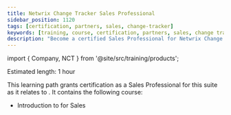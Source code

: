 ```yaml
---
title: Netwrix Change Tracker Sales Professional
sidebar_position: 1120
tags: [certification, partners, sales, change-tracker]
keywords: [training, course, certification, partners, sales, change tracker]
description: "Become a certified Sales Professional for Netwrix Change Tracker"
---
```


import { Company, NCT } from '@site/src/training/products';


Estimated length: 1 hour

This learning path grants <Company /> certification as a Sales Professional for this suite as it relates to <NCT />. It contains the following course: 

* Introduction to <NCT /> for Sales
